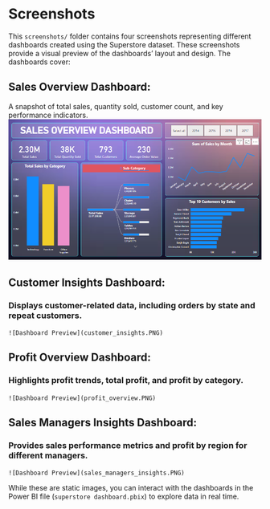# Screenshots
This `screenshots/` folder contains four screenshots representing different dashboards created using the Superstore dataset. These screenshots provide a visual preview of the dashboards’ layout and design. The dashboards cover:

## Sales Overview Dashboard: 
A snapshot of total sales, quantity sold, customer count, and key performance indicators.
    ![Sales Overview Dashboard](sales_overview.PNG)
## **Customer Insights Dashboard**: 
### Displays customer-related data, including orders by state and repeat customers.
    ![Dashboard Preview](customer_insights.PNG)
## **Profit Overview Dashboard**: 
### Highlights profit trends, total profit, and profit by category.
    ![Dashboard Preview](profit_overview.PNG)
## **Sales Managers Insights Dashboard**: 
### Provides sales performance metrics and profit by region for different managers.
    ![Dashboard Preview](sales_managers_insights.PNG)
While these are static images, you can interact with the dashboards in the Power BI file (`superstore dashboard.pbix`) to explore data in real time.

